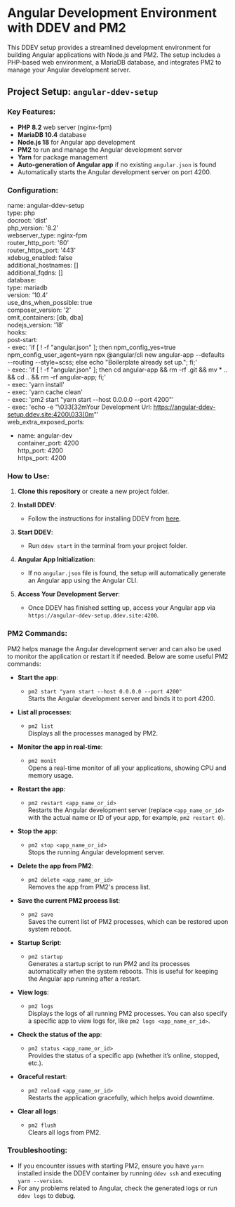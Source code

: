 # Angular Development Environment with DDEV and PM2

This DDEV setup provides a streamlined development environment for building Angular applications with Node.js and PM2. The setup includes a PHP-based web environment, a MariaDB database, and integrates PM2 to manage your Angular development server.

## Project Setup: `angular-ddev-setup`

### Key Features:
- **PHP 8.2** web server (nginx-fpm)
- **MariaDB 10.4** database
- **Node.js 18** for Angular app development
- **PM2** to run and manage the Angular development server
- **Yarn** for package management
- **Auto-generation of Angular app** if no existing `angular.json` is found
- Automatically starts the Angular development server on port 4200.

### Configuration:

name: angular-ddev-setup  
type: php  
docroot: 'dist'  
php_version: '8.2'  
webserver_type: nginx-fpm  
router_http_port: '80'  
router_https_port: '443'  
xdebug_enabled: false  
additional_hostnames: []  
additional_fqdns: []  
database:  
  type: mariadb  
  version: '10.4'  
use_dns_when_possible: true  
composer_version: '2'  
omit_containers: [db, dba]  
nodejs_version: '18'  
hooks:  
  post-start:  
    - exec: 'if [ ! -f "angular.json" ]; then npm_config_yes=true npm_config_user_agent=yarn npx @angular/cli new angular-app --defaults --routing --style=scss; else echo "Boilerplate already set up."; fi;'  
    - exec: 'if [ ! -f "angular.json" ]; then cd angular-app && rm -rf .git && mv * .. && cd .. && rm -rf angular-app; fi;'  
    - exec: 'yarn install'  
    - exec: 'yarn cache clean'  
    - exec: 'pm2 start "yarn start --host 0.0.0.0 --port 4200"'  
    - exec: 'echo -e "\033[32mYour Development Url: https://angular-ddev-setup.ddev.site:4200\033[0m"'  
web_extra_exposed_ports:  
  - name: angular-dev  
    container_port: 4200  
    http_port: 4200  
    https_port: 4200  

### How to Use:

1. **Clone this repository** or create a new project folder.
   
2. **Install DDEV**:
   - Follow the instructions for installing DDEV from [here](https://ddev.readthedocs.io/en/stable/#installation).
   
3. **Start DDEV**:
   - Run `ddev start` in the terminal from your project folder.

4. **Angular App Initialization**:
   - If no `angular.json` file is found, the setup will automatically generate an Angular app using the Angular CLI.

5. **Access Your Development Server**:
   - Once DDEV has finished setting up, access your Angular app via `https://angular-ddev-setup.ddev.site:4200`.

### PM2 Commands:

PM2 helps manage the Angular development server and can also be used to monitor the application or restart it if needed. Below are some useful PM2 commands:

- **Start the app**:
  - `pm2 start "yarn start --host 0.0.0.0 --port 4200"`  
    Starts the Angular development server and binds it to port 4200.

- **List all processes**:
  - `pm2 list`  
    Displays all the processes managed by PM2.

- **Monitor the app in real-time**:
  - `pm2 monit`  
    Opens a real-time monitor of all your applications, showing CPU and memory usage.

- **Restart the app**:
  - `pm2 restart <app_name_or_id>`  
    Restarts the Angular development server (replace `<app_name_or_id>` with the actual name or ID of your app, for example, `pm2 restart 0`).

- **Stop the app**:
  - `pm2 stop <app_name_or_id>`  
    Stops the running Angular development server.

- **Delete the app from PM2**:
  - `pm2 delete <app_name_or_id>`  
    Removes the app from PM2's process list.

- **Save the current PM2 process list**:
  - `pm2 save`  
    Saves the current list of PM2 processes, which can be restored upon system reboot.

- **Startup Script**:
  - `pm2 startup`  
    Generates a startup script to run PM2 and its processes automatically when the system reboots. This is useful for keeping the Angular app running after a restart.

- **View logs**:
  - `pm2 logs`  
    Displays the logs of all running PM2 processes. You can also specify a specific app to view logs for, like `pm2 logs <app_name_or_id>`.

- **Check the status of the app**:
  - `pm2 status <app_name_or_id>`  
    Provides the status of a specific app (whether it’s online, stopped, etc.).

- **Graceful restart**:
  - `pm2 reload <app_name_or_id>`  
    Restarts the application gracefully, which helps avoid downtime.

- **Clear all logs**:
  - `pm2 flush`  
    Clears all logs from PM2.

### Troubleshooting:

- If you encounter issues with starting PM2, ensure you have `yarn` installed inside the DDEV container by running `ddev ssh` and executing `yarn --version`.
- For any problems related to Angular, check the generated logs or run `ddev logs` to debug.
